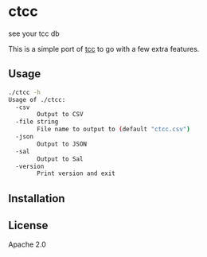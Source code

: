 # ctcc
see your tcc db

This is a simple port of [tcc](https://github.com/Mac-Nerd/tcctool/blob/main/tcctool.sh) to go with a few extra features.

## Usage
```sh
./ctcc -h             
Usage of ./ctcc:
  -csv
        Output to CSV
  -file string
        File name to output to (default "ctcc.csv")
  -json
        Output to JSON
  -sal
        Output to Sal
  -version
        Print version and exit
```

## Installation


## License
Apache 2.0
